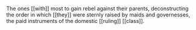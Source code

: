 The ones [[with]] most to gain rebel against their parents, deconstructing the order in which [[they]] were sternly raised by maids and governesses, the paid instruments of the domestic [[ruling]] [[class]].  